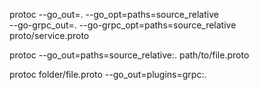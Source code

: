 protoc --go_out=. --go_opt=paths=source_relative \
    --go-grpc_out=. --go-grpc_opt=paths=source_relative \
    proto/service.proto
    
    

protoc --go_out=paths=source_relative:. path/to/file.proto

protoc folder/file.proto --go_out=plugins=grpc:.